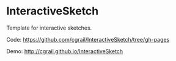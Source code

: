 # InteractiveSketch
Template for interactive sketches. 

Code:
https://github.com/cgrail/InteractiveSketch/tree/gh-pages

Demo:
http://cgrail.github.io/InteractiveSketch
